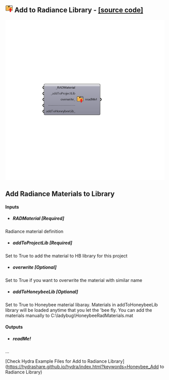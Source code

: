 ## ![](../../images/icons/Add_to_Radiance_Library.png) Add to Radiance Library - [[source code]](https://github.com/mostaphaRoudsari/honeybee/tree/master/src/Honeybee_Add%20to%20Radiance%20Library.py)

![](../../images/components/Add_to_Radiance_Library.png)

Add Radiance Materials to Library
 -
 

#### Inputs
* ##### RADMaterial [Required]
Radiance material definition
* ##### addToProjectLib [Required]
Set to True to add the material to HB library for this project
* ##### overwrite [Optional]
Set to True if you want to overwrite the material with similar name
* ##### addToHoneybeeLib [Optional]
Set to True to Honeybee material libaray. Materials in addToHoneybeeLib library will be loaded anytime that you let the 'bee fly. You can add the materials manually to C:\ladybug\HoneybeeRadMaterials.mat

#### Outputs
* ##### readMe!
...


[Check Hydra Example Files for Add to Radiance Library](https://hydrashare.github.io/hydra/index.html?keywords=Honeybee_Add to Radiance Library)